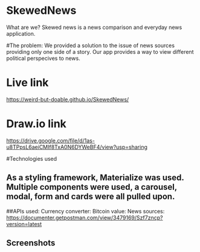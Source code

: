 # SkewedNews
What are we? 
Skewed news is a news comparison and everyday news application. 

#The problem: 
We provided a solution to the issue of news sources providing only one side of a story. Our app provides a way to view different political perspecives to news. 


# Live link
https://weird-but-doable.github.io/SkewedNews/


# Draw.io link
https://drive.google.com/file/d/1as-u8TPpsL6aeiCMIf8TxA0N6DYWeBF4/view?usp=sharing

#Technologies used
   ## As a styling framework, Materialize was used. Multiple components were used, a carousel, modal, form and cards were all pulled upon. 

  ##APIs used: 
    Currency converter:
    Bitcoin value: 
    News sources: https://documenter.getpostman.com/view/3479169/Szf7zncp?version=latest
    
    

## Screenshots 
